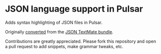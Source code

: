 # JSON language support in Pulsar

Adds syntax highlighting of JSON files in Pulsar.

Originally [converted](https://pulsar-edit.dev/docs/launch-manual/sections/core-hacking/#converting-from-textmate) from the [JSON TextMate bundle](https://github.com/textmate/json.tmbundle).

Contributions are greatly appreciated. Please fork this repository and open a pull request to add snippets, make grammar tweaks, etc.
